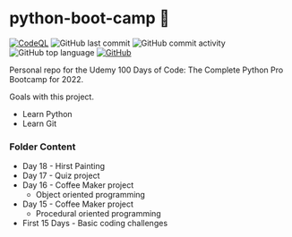 # python-boot-camp  🐍
[![CodeQL](https://github.com/Jackson-Miller/python-boot-camp/actions/workflows/codeql-analysis.yml/badge.svg)](https://github.com/Jackson-Miller/python-boot-camp/actions/workflows/codeql-analysis.yml)
![GitHub last commit](https://img.shields.io/github/last-commit/Jackson-Miller/python-boot-camp)
![GitHub commit activity](https://img.shields.io/github/commit-activity/w/Jackson-Miller/python-boot-camp)
![GitHub top language](https://img.shields.io/github/languages/top/Jackson-Miller/python-boot-camp)
[![GitHub](https://img.shields.io/github/license/Jackson-Miller/python-boot-camp)](https://github.com/Jackson-Miller/python-boot-camp/blob/main/LICENSE)

Personal repo for the Udemy 100 Days of Code: The Complete Python Pro Bootcamp for 2022.

Goals with this project.
- Learn Python
- Learn Git

### Folder Content
- Day 18 - Hirst Painting
- Day 17 - Quiz project
- Day 16 - Coffee Maker project
    - Object oriented programming
- Day 15 - Coffee Maker project
    - Procedural oriented programming
- First 15 Days - Basic coding challenges





